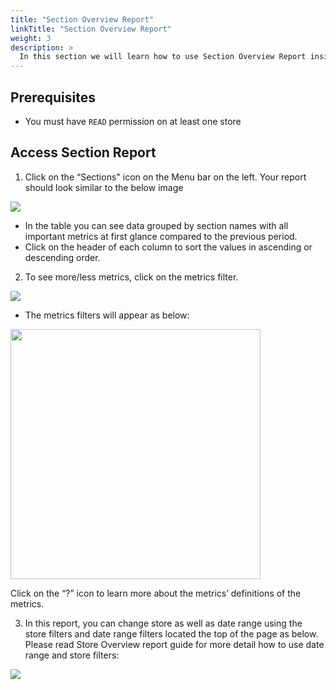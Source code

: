 ```yaml
---
title: "Section Overview Report"
linkTitle: "Section Overview Report"
weight: 3
description: >
  In this section we will learn how to use Section Overview Report inside the Palexy platform.
---
```


## Prerequisites
- You must have `READ` permission on at least one store

## Access Section Report
1. Click on the “Sections" icon on the Menu bar on the left. Your report should look similar to the below image
<img src="https://storage.googleapis.com/palexy-static-files/documents/reports/reports_section_overview_access.png"/>

- In the table you can see data grouped by section names with all important metrics at first glance compared to the previous period. 
- Click on the header of each column to sort the values in ascending or descending order. 

2. To see more/less metrics, click on the metrics filter. 
<img src="https://storage.googleapis.com/palexy-static-files/documents/reports/reports_section_overview_metrics_filter_btn.png"/>

- The metrics filters will appear as below:
<img src="https://storage.googleapis.com/palexy-static-files/documents/reports/reports_section_overview_metrics_filter.png" width="400"/>

Click on the “?” icon to learn more about the metrics’ definitions of the metrics. 

3. In this report, you can change store as well as date range using the store filters and date range filters located the top of the page as below. Please read Store Overview report guide for more detail how to use date range and store filters:
<img src="https://storage.googleapis.com/palexy-static-files/documents/reports/reports_section_overview_store_date_filters.png"/>
